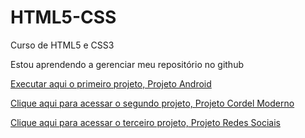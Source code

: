 # HTML5-CSS

Curso de HTML5 e CSS3

Estou aprendendo a gerenciar meu repositório no github

<a href="https://aysllanpereira.github.io/projeto-android/index.html" target="_blank">Executar aqui o primeiro projeto, Projeto Android</a>

<a href="https://aysllanpereira.github.io/projeto-2/index.html" target="_blank">Clique aqui para acessar o segundo projeto, Projeto Cordel Moderno</a>

<a href="https://aysllanpereira.github.io/Projeto-redes/redes.html" target="_blank">Clique aqui para acessar o terceiro projeto, Projeto Redes Sociais</a>